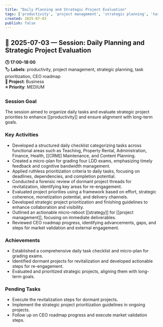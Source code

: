 ```yaml
---
title: "Daily Planning and Strategic Project Evaluation"
tags: ['productivity', 'project management', 'strategic planning', 'task prioritization', 'CEO roadmap']
created: 2025-07-03
publish: false
---
```


## 📅 2025-07-03 — Session: Daily Planning and Strategic Project Evaluation

**🕒 17:00–18:00**  
**🏷️ Labels**: productivity, project management, strategic planning, task prioritization, CEO roadmap  
**📂 Project**: Business  
**⭐ Priority**: MEDIUM  


### Session Goal
The session aimed to organize daily tasks and evaluate strategic project priorities to enhance [[productivity]] and ensure alignment with long-term goals.

### Key Activities
- Developed a structured daily checklist categorizing tasks across functional areas such as Teaching, Property Rental, Administration, Finance, Health, [[CRM]] Maintenance, and Content Planning.
- Created a micro-plan for grading four LDD exams, emphasizing timely feedback and cognitive bandwidth management.
- Applied ruthless prioritization criteria to daily tasks, focusing on deadlines, dependencies, and completion potential.
- Conducted a forensic review of dormant project threads for revitalization, identifying key areas for re-engagement.
- Evaluated project priorities using a framework based on effort, strategic coherence, monetization potential, and delivery channels.
- Developed strategic project prioritization and finishing guidelines to enhance collaboration and visibility.
- Outlined an actionable micro-reboot [[strategy]] for [[project management]], focusing on immediate deliverables.
- Reviewed CEO roadmap progress, identifying advancements, gaps, and steps for market validation and external engagement.

### Achievements
- Established a comprehensive daily task checklist and micro-plan for grading exams.
- Identified dormant projects for revitalization and developed actionable steps for re-engagement.
- Evaluated and prioritized strategic projects, aligning them with long-term goals.

### Pending Tasks
- Execute the revitalization steps for dormant projects.
- Implement the strategic project prioritization guidelines in ongoing projects.
- Follow up on CEO roadmap progress and execute market validation steps.
